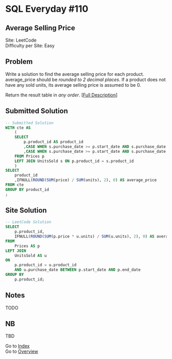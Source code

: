 # SQL Everyday \#110

## Average Selling Price

Site: LeetCode\
Difficulty per Site: Easy

## Problem

Write a solution to find the average selling price for each product. average_price should be *rounded to 2 decimal places*. If a product does not have any sold units, its average selling price is assumed to be 0.

Return the result table in *any order*. [[Full Description](https://leetcode.com/problems/average-selling-price/description/)]

## Submitted Solution

```sql
-- Submitted Solution
WITH cte AS 
    (
    SELECT
        p.product_id AS product_id
        ,CASE WHEN s.purchase_date >= p.start_date AND s.purchase_date <= p.end_date THEN s.units ELSE 0 END AS units
        ,CASE WHEN s.purchase_date >= p.start_date AND s.purchase_date <= p.end_date THEN s.units * p.price ELSE 0 END AS price
    FROM Prices p
    LEFT JOIN UnitsSold s ON p.product_id = s.product_id
    )
SELECT
    product_id
    ,IFNULL(ROUND(SUM(price) / SUM(units), 2), 0) AS average_price
FROM cte
GROUP BY product_id
;
```

## Site Solution

```sql
-- LeetCode Solution 
SELECT
    p.product_id,
    IFNULL(ROUND(SUM(p.price * u.units) / SUM(u.units), 2), 0) AS average_price
FROM
    Prices AS p
LEFT JOIN
    UnitsSold AS u
ON
    p.product_id = u.product_id
    AND u.purchase_date BETWEEN p.start_date AND p.end_date
GROUP BY
    p.product_id;
```

## Notes

TODO

## NB

TBD

Go to [Index](../?tab=readme-ov-file#index)\
Go to [Overview](../?tab=readme-ov-file)
